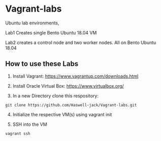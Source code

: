 # Vagrant-labs
Ubuntu lab environments,

Lab1 Creates single Bento Ubuntu 18.04 VM

Lab2 creates a control node and two worker nodes. All on Bento Ubuntu 18.04

## How to use these Labs
1. Install Vagrant: https://www.vagrantup.com/downloads.html

2. Install Oracle Virtual Box:  https://www.virtualbox.org/

3. In a new Directory clone this respository:
``` shell
git clone https://github.com/Haswell-jack/Vagrant-labs.git
```

4. Initialize the respective VM(s) using vagrant init

5. SSH into the VM

``` shell
vagrant ssh
```
